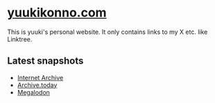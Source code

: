 # [yuukikonno.com](https://yuukikonno.com/)

This is yuuki's personal website. It only contains links to my X etc. like Linktree.

## Latest snapshots

* [Internet Archive](https://web.archive.org/web/20231115095111/https://yuukikonno.com/)
* [Archive.today](https://archive.today/2023.11.20-193642/https://yuukikonno.com/)
* [Megalodon](https://megalodon.jp/2023-1121-0436-34/https://yuukikonno.com:443/)
